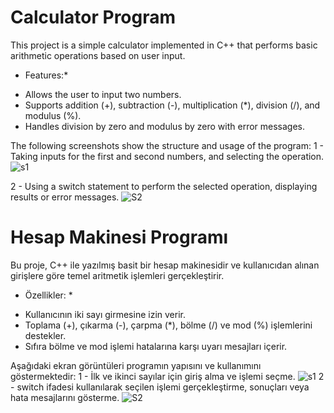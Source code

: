 # Calculator Program
This project is a simple calculator implemented in C++ that performs basic arithmetic operations based on user input.

* Features:*
- Allows the user to input two numbers.
- Supports addition (+), subtraction (-), multiplication (*), division (/), and modulus (%).
- Handles division by zero and modulus by zero with error messages.

The following screenshots show the structure and usage of the program:
1 - Taking inputs for the first and second numbers, and selecting the operation.
![s1](https://github.com/user-attachments/assets/13a0d6ff-6972-4d7f-bb4b-c6b1a0ecaa7c)

2 - Using a switch statement to perform the selected operation, displaying results or error messages.
![S2](https://github.com/user-attachments/assets/cdd9caf5-a53c-4171-b3dc-7866fe535e50)


# Hesap Makinesi Programı
Bu proje, C++ ile yazılmış basit bir hesap makinesidir ve kullanıcıdan alınan girişlere göre temel aritmetik işlemleri gerçekleştirir.

* Özellikler: *
- Kullanıcının iki sayı girmesine izin verir.
- Toplama (+), çıkarma (-), çarpma (*), bölme (/) ve mod (%) işlemlerini destekler.
- Sıfıra bölme ve mod işlemi hatalarına karşı uyarı mesajları içerir.

Aşağıdaki ekran görüntüleri programın yapısını ve kullanımını göstermektedir:
1 - İlk ve ikinci sayılar için giriş alma ve işlemi seçme.
![s1](https://github.com/user-attachments/assets/13a0d6ff-6972-4d7f-bb4b-c6b1a0ecaa7c)
2 - switch ifadesi kullanılarak seçilen işlemi gerçekleştirme, sonuçları veya hata mesajlarını gösterme.
![S2](https://github.com/user-attachments/assets/cdd9caf5-a53c-4171-b3dc-7866fe535e50)
